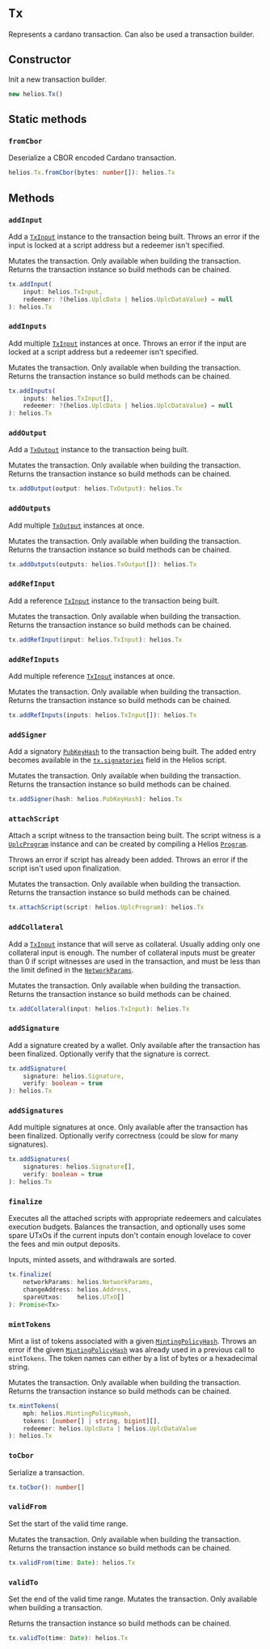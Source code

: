 # `Tx`

Represents a cardano transaction. Can also be used a transaction builder.

## Constructor

Init a new transaction builder.

```ts
new helios.Tx()
```

## Static methods

### `fromCbor`

Deserialize a CBOR encoded Cardano transaction.

```ts
helios.Tx.fromCbor(bytes: number[]): helios.Tx
```

## Methods

### `addInput`

Add a [`TxInput`](./txinput.md) instance to the transaction being built. Throws an error if the input is locked at a script address but a redeemer isn't specified.

Mutates the transaction. Only available when building the transaction. Returns the transaction instance so build methods can be chained.

```ts
tx.addInput(
    input: helios.TxInput,
    redeemer: ?(helios.UplcData | helios.UplcDataValue) = null
): helios.Tx
```

### `addInputs`

Add multiple [`TxInput`](./txinput.md) instances at once. Throws an error if the input are locked at a script address but a redeemer isn't specified.

Mutates the transaction. Only available when building the transaction. Returns the transaction instance so build methods can be chained.

```ts
tx.addInputs(
    inputs: helios.TxInput[],
    redeemer: ?(helios.UplcData | helios.UplcDataValue) = null
): helios.Tx
```

### `addOutput`

Add a [`TxOutput`](./txinput.md) instance to the transaction being built.

Mutates the transaction. Only available when building the transaction. Returns the transaction instance so build methods can be chained.

```ts
tx.addOutput(output: helios.TxOutput): helios.Tx
```

### `addOutputs`

Add multiple [`TxOutput`](./txoutput.md) instances at once.

Mutates the transaction. Only available when building the transaction. Returns the transaction instance so build methods can be chained.

```ts
tx.addOutputs(outputs: helios.TxOutput[]): helios.Tx
```

### `addRefInput`

Add a reference [`TxInput`](./txinput.md) instance to the transaction being built. 

Mutates the transaction. Only available when building the transaction. Returns the transaction instance so build methods can be chained.

```ts
tx.addRefInput(input: helios.TxInput): helios.Tx
```

### `addRefInputs`

Add multiple reference [`TxInput`](./txinput.md) instances at once.

Mutates the transaction. Only available when building the transaction. Returns the transaction instance so build methods can be chained.

```ts
tx.addRefInputs(inputs: helios.TxInput[]): helios.Tx
```

### `addSigner`

Add a signatory [`PubKeyHash`](./pubkeyhash.md) to the transaction being built. The added entry becomes available in the [`tx.signatories`](../../lang/builtins/tx.md#signatories) field in the Helios script.

Mutates the transaction. Only available when building the transaction. Returns the transaction instance so build methods can be chained.

```ts
tx.addSigner(hash: helios.PubKeyHash): helios.Tx
```

### `attachScript`

Attach a script witness to the transaction being built. The script witness is a [`UplcProgram`](./uplcprogram.md) instance and can be created by compiling a Helios [`Program`](./program.md).

Throws an error if script has already been added. Throws an error if the script isn't used upon finalization.

Mutates the transaction. Only available when building the transaction. Returns the transaction instance so build methods can be chained.

```ts
tx.attachScript(script: helios.UplcProgram): helios.Tx
```

### `addCollateral`

Add a [`TxInput`](./txinput.md) instance that will serve as collateral. Usually adding only one collateral input is enough. The number of collateral inputs must be greater than 0 if script witnesses are used in the transaction, and must be less than the limit defined in the [`NetworkParams`](./networkparams.md).

Mutates the transaction. Only available when building the transaction. Returns the transaction instance so build methods can be chained.

```ts
tx.addCollateral(input: helios.TxInput): helios.Tx
```

### `addSignature`

Add a signature created by a wallet. Only available after the transaction has been finalized. Optionally verify that the signature is correct.

```ts
tx.addSignature(
    signature: helios.Signature,
    verify: boolean = true
): helios.Tx
```

### `addSignatures`

Add multiple signatures at once. Only available after the transaction has been finalized. Optionally verify correctness (could be slow for many signatures).

```ts
tx.addSignatures(
    signatures: helios.Signature[],
    verify: boolean = true
): helios.Tx
```

### `finalize`

Executes all the attached scripts with appropriate redeemers and calculates execution budgets. Balances the transaction, and optionally uses some spare UTxOs if the current inputs don't contain enough lovelace to cover the fees and min output deposits.

Inputs, minted assets, and withdrawals are sorted.

```ts
tx.finalize(
    networkParams: helios.NetworkParams,
    changeAddress: helios.Address,
    spareUtxos:    helios.UTxO[]
): Promise<Tx>
```

### `mintTokens`

Mint a list of tokens associated with a given [`MintingPolicyHash`](./mintingpolicyhash.md). Throws an error if the given [`MintingPolicyHash`](./mintingpolicyhash.md) was already used in a previous call to `mintTokens`. The token names can either by a list of bytes or a hexadecimal string.

Mutates the transaction. Only available when building the transaction. Returns the transaction instance so build methods can be chained.

```ts
tx.mintTokens(
    mph: helios.MintingPolicyHash,
    tokens: [number[] | string, bigint][],
    redeemer: helios.UplcData | helios.UplcDataValue
): helios.Tx
```

### `toCbor`

Serialize a transaction.

```ts
tx.toCbor(): number[]
```

### `validFrom`

Set the start of the valid time range.

Mutates the transaction. Only available when building the transaction. Returns the transaction instance so build methods can be chained.

```ts
tx.validFrom(time: Date): helios.Tx
```

### `validTo`

Set the end of the valid time range. Mutates the transaction. Only available when building a transaction.

Returns the transaction instance so build methods can be chained.

```ts
tx.validTo(time: Date): helios.Tx
```